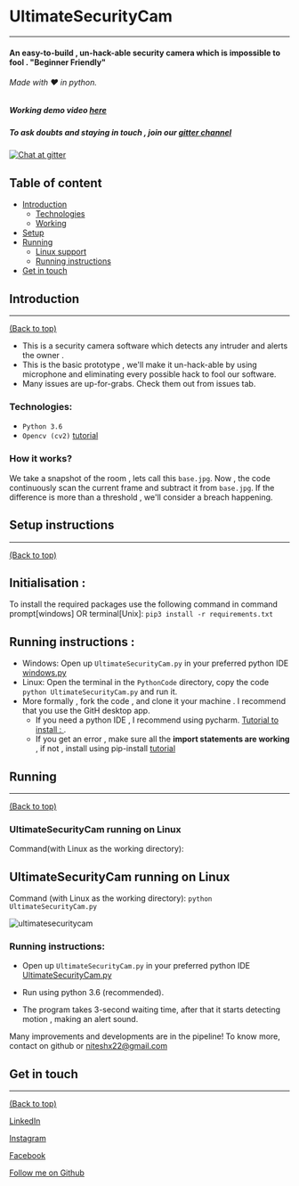 # UltimateSecurityCam
---
#### An easy-to-build , un-hack-able security camera which is impossible to fool . "Beginner Friendly"
###### Made with :heart: in python.

##### Working demo video  [here](SampleVid/SecurityCam.mp4)
##### To ask doubts and staying in touch , join our [gitter channel](https://gitter.im/UltimateSecurityCam/Lobby) 

[![Chat at gitter](https://img.shields.io/badge/Chat%20on%20-Gitter-brightgreen.svg)](https://gitter.im/UltimateSecurityCam/Lobby)


## Table of content

- [Introduction](#introduction)
  - [Technologies](#technologies)
  - [Working](#how-it-works)
- [Setup](#setup-instructions)
- [Running](#running)
  - [Linux support](#ultimatesecuritycam-running-on-linux)
  - [Running instructions](#running-instructions)
- [Get in touch](#get-in-touch)



## Introduction
---
[(Back to top)](#list-of-contents)
- This is a security camera software which detects any intruder and alerts the owner .
- This is the basic prototype , we'll make it un-hack-able by using microphone and eliminating every possible hack to fool our software.
- Many issues are up-for-grabs. Check them out from issues tab.


### Technologies:
- `Python 3.6`
- `Opencv (cv2)` [tutorial](https://pythonprogramming.net/loading-images-python-opencv-tutorial/)

### How it works?
We take a snapshot of the room , lets call this `base.jpg`. Now , the code continuously scan the current frame and subtract it from `base.jpg`.
If the difference is more than a threshold , we'll consider a breach happening.



## Setup instructions
---
[(Back to top)](#list-of-contents)

## Initialisation :
To install the required packages use the following command in command prompt[windows] OR terminal[Unix]:
`pip3 install -r requirements.txt`

## Running instructions : 
- Windows: Open up `UltimateSecurityCam.py` in your preferred python IDE [windows.py](PythonCode/Windows.py)
- Linux: Open the terminal in the `PythonCode` directory, copy the code `python UltimateSecurityCam.py` and run it.
- More formally , fork the code , and clone it your machine . I recommend that you use the GitH desktop app.
  - If you need a python IDE , I recommend using pycharm. [Tutorial to install : ](https://www.youtube.com/watch?v=QzcaEELafkE).
  - If you get an error , make sure all the **import statements are working** , if not , install using pip-install [tutorial](https://www.youtube.com/watch?v=237dNNQhD3Q)



## Running
---
[(Back to top)](#list-of-contents)

### UltimateSecurityCam running on Linux

Command(with Linux as the working directory):
## UltimateSecurityCam running on Linux

Command (with Linux as the working directory):
`python UltimateSecurityCam.py`

![ultimatesecuritycam](https://user-images.githubusercontent.com/30645315/49302849-31d16380-f4ee-11e8-9bfa-4e99866fa3bc.gif)


### Running instructions: 
- Open up `UltimateSecurityCam.py` in your preferred python IDE [UltimateSecurityCam.py](PythonCode/UltimateSecurityCam.py)

- Run using python 3.6 (recommended).
- The program takes 3-second waiting time, after that it starts detecting motion , making an alert sound.

Many improvements and developments are in the pipeline! To know more, contact on github or niteshx22@gmail.com


## Get in touch
---
[(Back to top)](#list-of-contents)

[LinkedIn](https://www.linkedin.com/in/niteshx2/)

[Instagram](https://www.instagram.com/nitz_chaudhry/)

[Facebook](https://www.facebook.com/niteshx2)

[Follow me on Github](https://github.com/NIteshx2)

